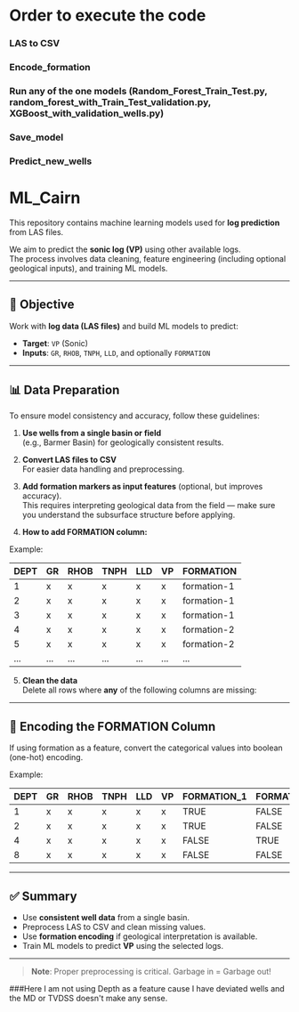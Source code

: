 # Order to execute the code
### LAS to CSV
### Encode_formation
### Run any of the one models (Random_Forest_Train_Test.py, random_forest_with_Train_Test_validation.py, XGBoost_with_validation_wells.py)
### Save_model
### Predict_new_wells
# ML_Cairn

This repository contains machine learning models used for **log prediction** from LAS files.

We aim to predict the **sonic log (VP)** using other available logs.  
The process involves data cleaning, feature engineering (including optional geological inputs), and training ML models.




---

## 🧠 Objective

Work with **log data (LAS files)** and build ML models to predict:

- **Target**: `VP` (Sonic)
- **Inputs**: `GR`, `RHOB`, `TNPH`, `LLD`, and optionally `FORMATION`

---

## 📊 Data Preparation

To ensure model consistency and accuracy, follow these guidelines:

1. **Use wells from a single basin or field**  
   (e.g., Barmer Basin) for geologically consistent results.

2. **Convert LAS files to CSV**  
   For easier data handling and preprocessing.

3. **Add formation markers as input features** (optional, but improves accuracy).  
   This requires interpreting geological data from the field — make sure you understand the subsurface structure before applying.

4. **How to add FORMATION column:**

Example:

| DEPT | GR | RHOB | TNPH | LLD | VP | FORMATION    |
|------|----|------|------|-----|----|--------------|
| 1    | x  | x    | x    | x   | x  | formation-1  |
| 2    | x  | x    | x    | x   | x  | formation-1  |
| 3    | x  | x    | x    | x   | x  | formation-1  |
| 4    | x  | x    | x    | x   | x  | formation-2  |
| 5    | x  | x    | x    | x   | x  | formation-2  |
| ...  | ...| ...  | ...  | ... | ...| ...          |

5. **Clean the data**  
   Delete all rows where **any** of the following columns are missing:




---

## 🔁 Encoding the FORMATION Column

If using formation as a feature, convert the categorical values into boolean (one-hot) encoding.

Example:

| DEPT | GR | RHOB | TNPH | LLD | VP | FORMATION_1 | FORMATION_2 | FORMATION_3 |
|------|----|------|------|-----|----|--------------|--------------|--------------|
| 1    | x  | x    | x    | x   | x  | TRUE         | FALSE        | FALSE        |
| 2    | x  | x    | x    | x   | x  | TRUE         | FALSE        | FALSE        |
| 4    | x  | x    | x    | x   | x  | FALSE        | TRUE         | FALSE        |
| 8    | x  | x    | x    | x   | x  | FALSE        | FALSE        | TRUE         |

---

## ✅ Summary

- Use **consistent well data** from a single basin.
- Preprocess LAS to CSV and clean missing values.
- Use **formation encoding** if geological interpretation is available.
- Train ML models to predict **VP** using the selected logs.

---

> **Note**: Proper preprocessing is critical. Garbage in = Garbage out!

###Here I am not using Depth as a feature cause I have deviated wells and the MD or TVDSS doesn't make any sense.




